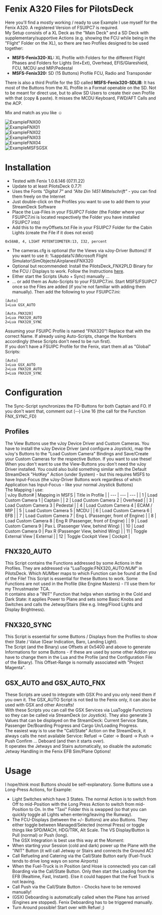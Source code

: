 # Fenix A320 Files for PilotsDeck
Here you'll find a mostly working / ready to use Example I use myself for the Fenix A320. A registered Version of FSUIPC7 is required.<br/>
My Setup consists of a XL Deck as the "Main Deck" and a SD Deck with supplementary/supportive Actions (e.g. showing the FCU while being in the "Flight" Folder on the XL), so there are two Profiles designed to be used together:
- **MSFS-Fenix320-XL:** XL Profile with Folders for the different Flight Phases and Folders for Lights (Int+Ext), Overhead, EFIS/Glareshield, FCU, MCDU and MIP/Pedestal
- **MSFS-Fenix320:** SD (15 Buttons) Profile FCU, Radio and Transponder<br/>

There is also a third Profile for the SD called **MSFS-Fenix320-SDLIB**: It has most of the Buttons from the XL Profile in a Format openable on the SD. Not to be meant for direct use, but to allow SD Users to create their own Profile with that (copy & paste). It misses the MCDU Keyboard, FWD/AFT Calls and the ACP.

Mix and match as you like :relaxed:<br/>

![ExampleFNX00](../../img/ExampleFNX00.jpg)<br/>
![ExampleFNX01](../../img/ExampleFNX01.jpg)<br/>
![ExampleFNX02](../../img/ExampleFNX02.jpg)<br/>
![ExampleFNX03](../../img/ExampleFNX03.jpg)<br/>
![ExampleFNX04](../../img/ExampleFNX04.jpg)<br/>
![ExampleMSFSGSX](../../img/ExampleMSFSGSX.jpg)<br/>


# Installation
- Tested with Fenix 1.0.6.146 (07.11.22)
- Update to at least PilotsDeck 0.7.7!
- Uses the Fonts *"Digital 7"* and *"Alte Din 1451 Mittelschrift"* - you can find them freely on the Internet
- Just double-click on the Profiles you want to use to add them to your StreamDeck Software
- Place the Lua-Files in your FSUIPC7 Folder (the Folder where your FSUIPC7.ini is located respectively the Folder you have installed FSUIPC7 into)
- Add this to the myOffsets.txt File in your FSUIPC7 Folder for the Cabin Lights (create the File if it does not exist)
```
0x58AB, 4, LIGHT POTENTIOMETER:13, I32, percent
```
- The cameras.cfg is optional (for the Views via vJoy-Driver Buttons)! If you want to use it: %appdata%\Microsoft Flight Simulator\SimObjects\Airplanes\FNX320
- Optional but recommended: Install the PilotsDeck_FNX2PLD Binary for the FCU / Displays to work. Follow the Instructions [here](https://github.com/Fragtality/PilotsDeck_FNX).
- Either start the Scripts (Auto + Sync) manually ...
- ... or add them as Auto-Scripts to your FSUIPC7.ini. Start MSFS/FSUIPC7 once so the Files are added (if you're not familiar with adding them manually). Then add the following to your FSUIPC7.ini:<br/>
```
[Auto]
1=Lua GSX_AUTO

[Auto.FNX320]
1=Lua FNX320_AUTO
2=Lua FNX320_SYNC
```
Assuming your FSUIPC Profile is named "FNX320"! Replace that with the correct Name. If already using Auto-Scripts, change the Numbers accordingly (these Scripts don't need to be run first).<br/>
If you don't have a FSUIPC Profile for the Fenix, start them all as "Global" Scripts:
```
[Auto]
1=Lua GSX_AUTO
2=Lua FNX320_AUTO
3=Lua FNX320_SYNC
```

# Configuration
The Sync-Script synchronizes the FD-Buttons for both Captain and FO. If you don't want that, comment out (--) Line 16 (the call for the Function FNX_SYNC_FD)

## Profiles
The View Buttons use the vJoy Device Driver and Custom Cameras. You have to install the vJoy Device Driver (and configure a Joystick), map the vJoy's Buttons to the "Load Custom Camera" Bindings and Save/Create your Custom Cameras for the respective Button. If you want to use these! When you don't want to use the View-Buttons you don't need the vJoy Driver installed. You could also build something similar with the Default StreamDeck "HotKey" Action (under System) - but this requires MSFS to have Input-Focus (the vJoy-Driver Buttons work regardless of which Application has Input-Focus - like your normal Joystick Buttons)<br/>
The Mapping I use:<br/>
| vJoy Button# | Mapping in MSFS | Title in Profile |
| --- | --- | --- | 
| 1 | Load Custom Camera 1 | Captain |
| 2 | Load Custom Camera 2 | Overhead |
| 3 | Load Custom Camera 3 | Pedestal |
| 4 | Load Custom Camera 4 | ECAM / MIP |
| 5 | Load Custom Camera 5 | MCDU |
| 6 | Load Custom Camera 6 | EFB |
| 7 | Load Custom Camera 7 | Eng L (Passenger, front of Engine) |
| 8 | Load Custom Camera 8 | Eng R (Passenger, front of Engine) |
| 9 | Load Custom Camera 9 | Pax L (Passenger View, behind Wing) |
| 10 | Load Custom Camera 0 | Pax R (Passenger View, behind Wing) |
| 11 | Toggle External View | External |
| 12 | Toggle Cockpit View | Cockpit |

## FNX320_AUTO
This Script contains the Functions addressed by some Actions in the Profiles. They are addressed via "LuaToggle:FNX320_AUTO:*NUM*" in PilotsDeck. Which *NUM*ber maps to which Function can be found at the End of the File! This Script is essential for these Buttons to work.
Some Functions are not used in the Profile (like Engine Masters) - I'll use them for my Thrustmaster TCA.<br/>
It contains also a "INIT" Function that helps when starting in the Cold and Dark State: it applies Power to Plane and sets some Basic Knobs and Switches and calls the Jetway/Stairs (like e.g. Integ/Flood Lights and Display Brightness).<br/>

## FNX320_SYNC
This Script is essential for some Buttons / Displays from the Profiles to show their State / Value (Gear Indication, Baro, Landing Light).<br/>
The Script (and the Binary) use Offsets at 0x5400 and above to generate Informations for some Buttons - if these are used by some other Addon you have to change them in the Lua and the Profile (and the Configuration File of the Binary). This Offset-Range is normally associated with "Project Magenta".<br/>

## GSX_AUTO and GSX_AUTO_FNX
These Scripts are used to integrate with GSX Pro and you only need them if you own it. The GSX_AUTO Script is not tied to the Fenix only, it can also be used with GSX and other Aircrafts!<br/>
With these Scripts you can call the GSX Services via LuaToggle Functions so they can be called via StreamDeck (or Joystick). They also generate 3 Values that can be displayed on the StreamDeck: Current Service State, Passenger De/Boarding Progress and Cargo Un/Loading Progress.<br/>
The easiest way is to use the "Call/State" Action on the StreamDeck, it always calls the next available Service: Refuel -> Cater -> Board -> Push -> Push Confirm ... Deboard (and then it starts over).<br/>
It operates the Jetways and Stairs automatically, so disable the automatic Jetway Handling in the Fenix EFB Sim/Plane Options!<br/>

# Usage
I hope/think most Buttons should be self-explanatory. Some Buttons use a Long-Press Actions, for Example:<br/>
- Light Switches which have 3 States. The normal Action is to switch from Off to mid-Position with the Long Press Action to switch from mid-Position to On. In the "Taxi" Folder this is swapped (so that you can quickly toggle all Lights when entering/leaving the Runway).
- The FCU-Displays (between the +/- Buttons) are also Buttons. They either toggle between Managed/Selected (normal Press) or toggle things like SPD/MACH, HDG/TRK, Alt Scale. The VS Display/Button is Pull (normal) or Push (long).<br/>
The GSX Integration is best use this way at the Moment:
- When starting your Session (cold and dark) power up the Plane with the "INIT" Button (it will call Jetway or Stairs and connects the Ground AC)
- Call Refueling and Catering via the Call/State Button early (Fuel-Truck tends to drive long ways on some Airports)
- When the Fuel-Truck is in Position (and Hose is connected) you can call Boarding via the Call/State Button. Only then start the Loading from the EFB (Realtime, Fast, Instant). Else it could happen that the Fuel Truck is not leaving.
- Call Push via the Call/State Button - Chocks have to be removed manually!
- (GSX) Deboarding is automatically called when the Plane has arrived (Engines are stopped). Fenix Deboarding has to be triggered manually.
- Turn Around possible! Start over with Refuel ;)
